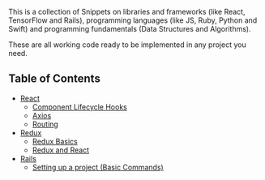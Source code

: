 This is a collection of Snippets on libraries and frameworks (like React, TensorFlow and Rails), programming languages (like JS, Ruby, Python and Swift) and programming fundamentals (Data Structures and Algorithms).

These are all working code ready to be implemented in any project you need.

## Table of Contents

- [React](/react)
  - [Component Lifecycle Hooks](/react/component-lifecycle-hooks.md)
  - [Axios](/react/axios.md)
  - [Routing](/react/routing.md)
- [Redux](/redux/)
  - [Redux Basics](/redux/redux_101.md)
  - [Redux and React](/redux/redux_and_react.md)
- [Rails](/rails)
  - [Setting up a project (Basic Commands)](/rails/setting-up-a-project.md)
